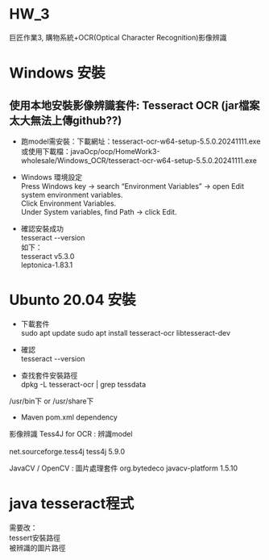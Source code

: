 # HW_3

巨匠作業3, 購物系統+OCR(Optical Character Recognition)影像辨識

# Windows 安裝  
## 使用本地安裝影像辨識套件: Tesseract OCR (jar檔案太大無法上傳github??) 
- 跑model需安裝：下載網址：tesseract-ocr-w64-setup-5.5.0.20241111.exe     
或使用下載檔：javaOcp/ocp/HomeWork3-wholesale/Windows_OCR/tesseract-ocr-w64-setup-5.5.0.20241111.exe

- Windows 環境設定  
Press Windows key → search “Environment Variables” → open Edit system environment variables.  
Click Environment Variables.  
Under System variables, find Path → click Edit.

- 確認安裝成功  
tesseract --version  
如下：  
tesseract v5.3.0  
leptonica-1.83.1  


# Ubunto 20.04 安裝
- 下載套件  
sudo apt update
sudo apt install tesseract-ocr libtesseract-dev

- 確認  
tesseract --version

- 查找套件安裝路徑  
dpkg -L tesseract-ocr | grep tessdata

/usr/bin下 or /usr/share下

- Maven pom.xml dependency

影像辨識 Tess4J for OCR : 辨識model    
<br>
<dependency>
<groupId>net.sourceforge.tess4j</groupId>
<artifactId>tess4j</artifactId>
<version>5.9.0</version>
</dependency>

JavaCV / OpenCV : 圖片處理套件
<dependency>
<groupId>org.bytedeco</groupId>
<artifactId>javacv-platform</artifactId>
<version>1.5.10</version>
</dependency>
<br>
            
# java tesseract程式
需要改：    
tessert安裝路徑       
被辨識的圖片路徑    




